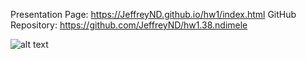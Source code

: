 Presentation Page: https://JeffreyND.github.io/hw1/index.html
GitHub Repository: https://github.com/JeffreyND/hw1.38.ndimele


![alt text](https://www.dropbox.com/s/a36b3fe8lvbpzmd/hw1.38.ndimele.gif?dl=1)
